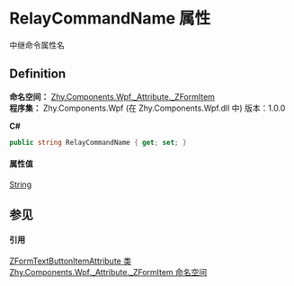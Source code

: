 # RelayCommandName 属性


中继命令属性名



## Definition
**命名空间：** <a href="N_Zhy_Components_Wpf__Attribute__ZFormItem">Zhy.Components.Wpf._Attribute._ZFormItem</a>  
**程序集：** Zhy.Components.Wpf (在 Zhy.Components.Wpf.dll 中) 版本：1.0.0

**C#**
``` C#
public string RelayCommandName { get; set; }
```



#### 属性值
<a href="https://learn.microsoft.com/dotnet/api/system.string" target="_blank" rel="noopener noreferrer">String</a>

## 参见


#### 引用
<a href="T_Zhy_Components_Wpf__Attribute__ZFormItem_ZFormTextButtonItemAttribute">ZFormTextButtonItemAttribute 类</a>  
<a href="N_Zhy_Components_Wpf__Attribute__ZFormItem">Zhy.Components.Wpf._Attribute._ZFormItem 命名空间</a>  

